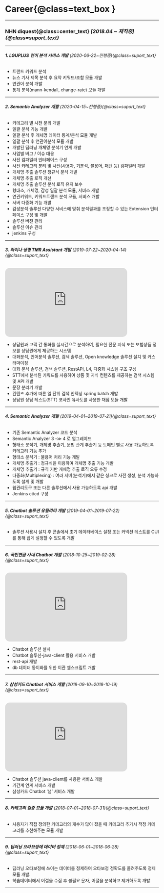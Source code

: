 
# Career{@class=text_box }

---

### NHN diquest{@class=center_text} *[2018.04 ~ 재직중] {@class=suport_text}*

---

###### __1. LGUPLUS 언어 분석 서비스 개발__ *(2020-06-22~진행중){@class=suport_text}*
 - 트랜드 키워드 분석
 - 뉴스 기사 제목 분석 후 요약 키워드/조합 모듈 개발
 - 연관어 분석 개발
 - 통계 분석(mann-kendall, change-rate) 모듈 개발

---

###### __2.  Semantic Analyzer 개발__ *(2020-04-15~진행중){@class=suport_text}*
 - 카테고리 별 사전 분리 개발
 - 일괄 분석 기능 개발
 - 일괄 분석 후 개체명 데이터 통계/분석 모듈 개발
 - 일괄 분석 후 연관어분석 모듈 개발
 - 개발된 딥러닝 개체명 분석기 연계 개발
 - 사업별 버그 / 이슈 대응
 - 사전 컴파일러 인터페이스 구성
 - 사전 카테고리 분리 및 사전(사용자, 기분석, 불용어, 패턴 등) 컴파일러 개발
 - 개체명 추출 솔루션 정규식 분석 개발
 - 개체명 추출 로직 개선
 - 개체명 추출 솔루션 분석 로직 유지 보수
 - 형태소, 개체명, 감성 일괄 분석 모듈, 서비스 개발
 - 연관키워드, 키워드트랜드 분석 모듈, 서비스 개발
 - 서버 다중화 기능 개발
 - 감성분석 솔루션 다양한 서비스에 맞춰 분석결과를 조정할 수 있는 Extension 인터페이스 구성 및 개발
 - 솔루션 버전 관리
 - 솔루션 이슈 관리
 - jenkins 구성

---

###### __3. 라이나 생명 TMR Assistant 개발__ *(2019-07-22~2020-04-14){@class=suport_text}*

<iframe class="mx-auto d-block" style="border-radius: 15px;" width="400" height="225" src="https://www.youtube.com/embed/paq6XaOdLNg" frameborder="0" allow="accelerometer; autoplay; clipboard-write; encrypted-media; gyroscope; picture-in-picture" allowfullscreen></iframe>

 - 상담원과 고객 간 통화를 실시간으로 분석하여, 필요한 전문 지식 또는 보험상품 정보를 상담원에게 제공하는 시스템
 - 대화분석, 언어분석 솔루션, 검색 솔루션, Open knowledge 솔루션 설치 및 커스터마이징
 - 대화 분석 솔루션, 검색 솔루션, RestAPI, L4, 다중화 시스템 구조 구성
 - STT에서 분석된 키워드를 사용하여 상품 및 지식 컨텐츠를 제공하는 검색 시스템 및 API 개발
 - 문장 분리기 개발
 - 컨텐츠 추가에 따른 일 단위 검색 인덱싱 spring batch 개발
 - 상담원 상담 테스트(STT) 코사인 유사도를 사용한 채점 모듈 개발

---

###### __4. Semantic Analyzer 개발__ *(2019-04-01~2019-07-21){@class=suport_text}*
 - 기존 Semantic Analyzer 코드 분석
 - Semantic Analyzer 3 -≫ 4 로 업그레이드
 - 형태소 분석기, 개체명 추출기, 문법 관계 추출기 등 도메인 별로 사용 가능하도록  카테고리 기능 추가
 - 형태소 분석기 : 불용어 처리 기능 개발
 - 개체명 추출기 : 정규식을 이용하여 개체명 추출 기능 개발
 - 개체명 추출기 : 규칙 기반 개체명 추출 로직 오류 수정
 - 다중화(Multiplexing) : 여러 서버(분석기)에서 같은 싱크로 사전 생성, 분석  가능하도록 설계 및 개발
 - 웹관리도구 또는 다른 솔루션에서 사용 가능하도록 api 개발
 - Jenkins ci/cd 구성

---

###### __5. Chatbot 솔루션 유틸리티 개발__ *(2019-04-01~2019-07-22){@class=suport_text}*
 - 솔루션 사용시 설치 후 콘솔에서 초기 데이터베이스 설정 또는 커넥션 테스트를 CUI를 통해 쉽게 설정할 수 있도록 개발

---

###### __6. 국민연금 사내 Chatbot 개발__ *(2018-10-25~2019-02-28){@class=suport_text}*

<iframe class="mx-auto d-block" style="border-radius: 15px;" width="400" height="225" src="https://www.youtube.com/embed/t-7Oxifu03c" frameborder="0" allow="accelerometer; autoplay; clipboard-write; encrypted-media; gyroscope; picture-in-picture" allowfullscreen></iframe>

 - Chatbot 솔루션 설치
 - Chatbot 솔루션-java-client 활용 서비스 개발
 - rest-api 개발
 - db 데이터 동이화를 위한 이관 쉘스크립트 개발

---

###### __7. 삼성카드 Chatbot 서비스 개발__ *(2018-09-10~2018-10-19){@class=suport_text}*

<iframe class="mx-auto d-block" style="border-radius: 15px;" width="400" height="225" src="https://www.youtube.com/embed/_o8mVaSkmes" frameborder="0" allow="accelerometer; autoplay; clipboard-write; encrypted-media; gyroscope; picture-in-picture" allowfullscreen></iframe>


 - Chatbot 솔루션 java-client를 사용한 서비스 개발
 - 기간계 연계 서비스 개발
 - 삼성카드 Chatbot ‘샘’ 서비스 개발

---

###### __8. 카테고리 검증 모듈 개발__ *(2018-07-01~2018-07-31){@class=suport_text}*
 - 사용자가 직접 정의한 카테고리의 개수가 많아 졌을 때 카테고리 추가시 적정  카테고리를 추천해주는 모듈 개발

---

###### __9. 딥러닝 오타보정에 데이터 정제__ *(2018-06-01~2018-06-28){@class=suport_text}*
 - 딥러닝 오타보정에 쓰이는 데이터를 정제하여 오타보정 정확도를 올려주도록 정제  모듈 개발.
 - 학습데이터에서 어절을 수집 후 불필요 문자, 어절을 분석하고 제거하도록 개발

---
